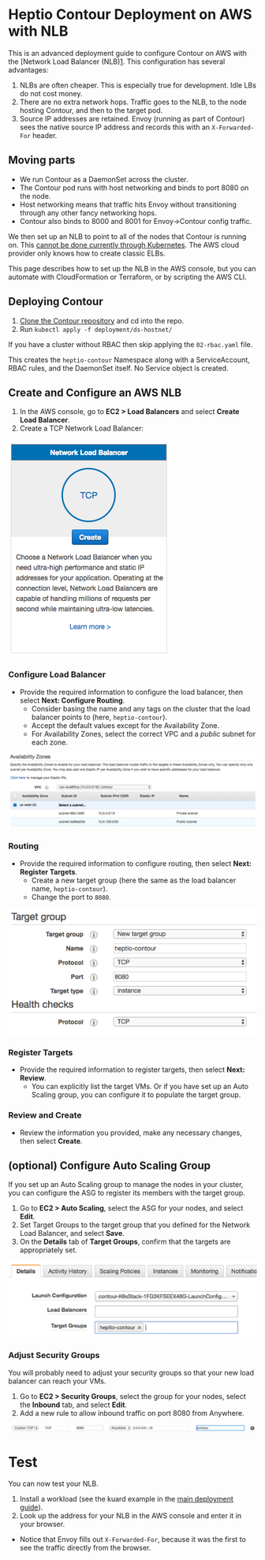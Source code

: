 # Heptio Contour Deployment on AWS with NLB

This is an advanced deployment guide to configure Contour on AWS with the [Network Load Balancer (NLB)[1].
This configuration has several advantages:

1. NLBs are often cheaper. This is especially true for development. Idle LBs do not cost money.
2. There are no extra network hops. Traffic goes to the NLB, to the node hosting Contour, and then to the target pod.
3. Source IP addresses are retained. Envoy (running as part of Contour) sees the native source IP address and records this with an `X-Forwarded-For` header.

## Moving parts

- We run Contour as a DaemonSet across the cluster.
- The Contour pod runs with host networking and binds to port 8080 on the node.
- Host networking means that traffic hits Envoy without transitioning through any other fancy networking hops.
- Contour also binds to 8000 and 8001 for Envoy->Contour config traffic.

We then set up an NLB to point to all of the nodes that Contour is running on.
This [cannot be done currently through Kubernetes][3].
The AWS cloud provider only knows how to create classic ELBs.

This page describes how to set up the NLB in the AWS console, but you can automate with CloudFormation or Terraform, or by scripting the AWS CLI.

## Deploying Contour

1. [Clone the Contour repository][4] and cd into the repo.
2. Run `kubectl apply -f deployment/ds-hostnet/`

If you have a cluster without RBAC then skip applying the `02-rbac.yaml` file.

This creates the `heptio-contour` Namespace along with a ServiceAccount, RBAC rules, and the DaemonSet itself.
No Service object is created.

## Create and Configure an AWS NLB

1. In the AWS console, go to **EC2 > Load Balancers** and select **Create Load Balancer**.
2. Create a TCP Network Load Balancer:

![](deploy-aws-nlb-img/nlb-create.png)

### Configure Load Balancer

- Provide the required information to configure the load balancer, then select **Next: Configure Routing**.
  - Consider basing the name and any tags on the cluster that the load balancer points to (here, `heptio-contour`).
  - Accept the default values except for the Availability Zone.
  - For Availability Zones, select the correct VPC and a *public* subnet for each zone.

![](deploy-aws-nlb-img/step-1-az.png)

### Routing

- Provide the required information to configure routing, then select **Next: Register Targets**.
  - Create a new target group (here the same as the load balancer name, `heptio-contour`).
  - Change the port to `8080`.

![](deploy-aws-nlb-img/step-2-routing.png)

### Register Targets

- Provide the required information to register targets, then select **Next: Review**.
  - You can explicitly list the target VMs. Or if you have set up an Auto Scaling group, you can configure it to populate the target group.

### Review and Create

- Review the information you provided, make any necessary changes, then select **Create**.

## (optional) Configure Auto Scaling Group

If you set up an Auto Scaling group to manage the nodes in your cluster, you can configure the ASG to register its members with the target group.

1. Go to **EC2 > Auto Scaling**, select the ASG for your nodes, and select **Edit**.
2. Set Target Groups to the target group that you defined for the Network Load Balancer, and select **Save**.
3. On the **Details** tab of **Target Groups**, confirm that the targets are appropriately set.

![](deploy-aws-nlb-img/configure-asg.png)

### Adjust Security Groups

You will probably need to adjust your security groups so that your new load balancer can reach your VMs.

1. Go to **EC2 > Security Groups**, select the group for your nodes, select the **Inbound** tab, and select **Edit**.
2. Add a new rule to allow inbound traffic on port 8080 from Anywhere.

![](deploy-aws-nlb-img/security-group.png)

# Test

You can now test your NLB.

1. Install a workload (see the kuard example in the [main deployment guide][2]).
2. Look up the address for your NLB in the AWS console and enter it in your browser.
  - Notice that Envoy fills out `X-Forwarded-For`, because it was the first to see the traffic directly from the browser.


[1]: https://aws.amazon.com/blogs/aws/new-network-load-balancer-effortless-scaling-to-millions-of-requests-per-second/
[2]: deploy-options.md#test
[3]: https://github.com/kubernetes/kubernetes/issues/52173
[4]: ../CONTRIBUTING.md
